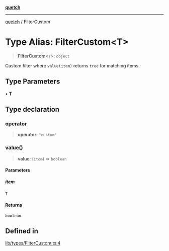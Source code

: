 [**quetch**](../README.md)

***

[quetch](../README.md) / FilterCustom

# Type Alias: FilterCustom\<T\>

> **FilterCustom**\<`T`\>: `object`

Custom filter where `value(item)` returns `true` for matching items.

## Type Parameters

• **T**

## Type declaration

### operator

> **operator**: `"custom"`

### value()

> **value**: (`item`) => `boolean`

#### Parameters

##### item

`T`

#### Returns

`boolean`

## Defined in

[lib/types/FilterCustom.ts:4](https://github.com/nevoland/quetch/blob/3b1cd3aac672a1a4d2ad52892d4fa09995f51627/lib/types/FilterCustom.ts#L4)
